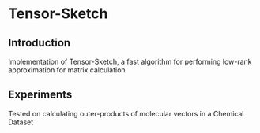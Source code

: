 # Tensor-Sketch
## Introduction
Implementation of Tensor-Sketch, a fast algorithm for performing low-rank approximation for matrix calculation
## Experiments
Tested on calculating outer-products of molecular vectors in a Chemical Dataset
